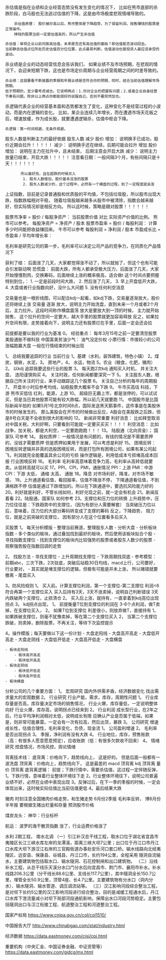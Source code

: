 


杀估值是指在业绩和企业经营态势没有发生变化的情况下，
    比如在熊市底部的杀跌阶段，白马股也无法逃过估值的下降，这是由市场极度悲观情绪导致的。

        杀估值原理： 股价被炒高以后，熊市整体是下降趋势，为了保留利润，抛售赚钱的股票是正常操作。
        挣钱的股票当前一定是估值高的，所以产生杀估值

    杀估值：审视企业以前何故高估值，未来是否还有高估值的基础？即估值能否波动回去。
    当前静态估值点位所处历史估值百分位位置，此点最易判断。估值波动也是投资人最应该承受的波动。


杀业绩是企业的动态经营信息会告诉我们，
    如果业绩不及市场预期，在悲观的情况下，会迎来短期下跌，这也是市场定价周期与企业经营周期之间的时差导致的。


    杀业绩：这就要看不断披露的季报和年报业绩是否符合你的预期，同时，结合当前估值理解市场预期。
    低于预期的，至少要考虑减仓。它说明两点：1.你对企业的把握有问题；2.或者企业自身经营节奏有问题。除非以上两点你都能很好的说服自己，否则不要贸然加仓。


杀逻辑代表企业的经营基本面和态势都发生了变化，这种变化不是经营过程的小波动，而是内在逻辑的变化。
    比如，某企业连续几年增长，而在遭遇市场天花板之后，增速放缓，作为成长股，就要遭遇逻辑杀，估值中枢会下降。


    杀逻辑：第一时间规避，无条件规避。





股东人数是判断主力的最好依据
股东人数     减少
                股价     增加：  说明换手已成功，股价近期会拉升！！！！！
                        减少：  说明换手还在继续，后期可能会拉升
           增加
                股价     增加：  说明在主力在拉升中，且未结束， 后期注意会开启大跌
                        减少：  说明主力放量已结束，开启大跌！！！！！
           注意看日期：一般间隔3个月，有些间隔只是十天！！！！！！

           所以最好找，且在超跌的时候买入
            1. 股东人数增加，股价基本没涨的股票
            2. 股东人数减少的，这个过程中，必然有一个横盘的过程，到了一定程度就会涨



上证指数，目前是记录普通股和优质股的平均值，不包括垃圾股，所以股市出现大跌，指数跌幅相对平稳，
            随着垃圾股越来越多从股市中被清除，指数会越来越好，但实际情况却是相反方向。
            所以这时候，策略是跟对股票！！！！！！


股票市净率 = 股价 / 每股净资产： 当前股票价值 对比 实际资产价值的比例。 熊市可以参考。
    每股净资产 = 净资产 / 股本
股票市盈率 = 股价 / 每股利润： 计算多少时间能把收益赚回来。 牛市可以参考
    每股利润 = 净利润 / 股本
市盈成长比 = 市盈率 / 平均年增长率：

毛利率是研究公司的第一步，毛利率可以决定公司产品的竞争力，在同质化产品情况下


获利了结： 后面涨了几天，大家都觉得涨不动了，所以就抛了，但这个也有可能会引发联动啊
恐慌盘： 前面大跌，所有人都承受极大压力，后面涨了几天，大家开始慢慢割肉，交换筹码，后面继续上涨的概率极高，适合做t
        这个时间点要把握特别到位，：
            1. 一定是前段时间大跌，
            2. 然后涨了几天，
            3. 早上开盘低开大跌，
            4. 大盘或者行业指数向好，没什么大问题
            5. 没有任何利空消息

交易量也是一根折线图，可以配合kdj一起看，如kdj下跌，交易量逐渐放大，股价还将继续上涨
    交易量 逐渐 放大，说明主力开始洗盘，直到未来一个月或者2个月后，主力拉升。这段时间称作横盘震荡
    放大是要放大到一顶的时候，
    主力就开始抛售，
    这个拉升的空间一定要大，越大手里的股票就更加容易释放
                反之，如果拉升空间有限，走势接着向下，说明主力还有股票烂在手里，后面一定会还会拉

前提都是要以我的行业为基准
0。 经验重点：
    每年3月15号之前一定要清空股票
    美股通胀不做科技
    中国富美贫油少气： 油气没定价权
    小票行情：市值较小的公司 涨幅跑赢大盘
        一般在行情结束的时候出现

1。  总结我要追踪的行业
    当前行业 1。基建（水利，装饰建筑，特色小镇） 2。煤炭，钢铁，水泥，3。 房地产，4。 水运，物流  5。农业（粮食，化肥，猪肉）
2。  以kdj 追踪我要这些行业的股票
3。  每天跑2次kdj 通知买入时机， 并关注大盘， 连阳谨慎购买
4。  关注时政，任何新闻都要深究一下
5。  关注股东人数，根据自己所关注的行业，来手动跟踪这几个股票
6。  关注自己分析的每年的周期股
7。  开盘半小时后参考均线，站稳股票大概率不会下跌
9。  牛市买高估
        科技，下游
     熊市买低估
        红利，能源，上游
10。 超级巨无霸上市，都是涨停的，可以试试买，但是当日其他股票可能有较大跌幅，所以前几天就要跑
11。 中国股市是比国际新闻半拍的
        如果5月1号北京时间8点，国际发送黑天鹅事件，这件事是在美股休市的时候发生的。
        那么美股会在开市的时候做出反应，A股会在美股跌之后跌，但是8号白天是不会收到很大的影响的
12。 新闻非常重要
        利好消息： 比如拜登取消对中国关税，大利好啊，只要看到可能就一定要买买买！！！！
        利空消息： 比如战争，加关税，都是大利空，一定要跑跑跑！！！
13。 陆股通（北向资金）； 国家队 可参考
14。 股权质押：
        一般情况是有问题的，有钱的情况是不需要质押的，没钱才需要质押
            但是质押如果用于发展，可以考虑是利好
15。 困境反转：
        困境反转逻辑并非真的选股困境反转，而是打包所有困境公司，如果有某公司起飞，利润就完全能覆盖其余公司的亏损
        操作逻辑是，利用低成本亏损堵高成本回报
        行业困境反转
16。 毛利率
        毛利率高意味着竞争力高，毛利率从高转低就要卖。从低转高就可以买
17。PPI，CPI，PMI，通胀情况
    PPI：上游
    PMI：中游
    CPI：下游
        太低， 通缩
        太高， 通胀
18。降息 对市场利好，降准，对市场不敏感，
19。上升通道看估值，看回报率，估值不降涨不停，
    下降通道看估值，不到满格跌不停
    估值是通过下跌增加的。所以在下跌通道中，要选抗风险能力好的
20。利好就是利好，不管长线如何，利好兑现之前，就一定会有机会
21。新闻反着看
22。陆股通，国家队 如何参考
23。支撑位和压力位的转换
    上升趋势中，压力位往往是：下跌趋势中的支撑位，（因为有部分人需要解套）
            当突破压力位以后，意味着，压力位的大部分筹码转变成了支撑的筹码
    反之，下降趋势， 阻力位，就是之前突破的支撑位，
            因有部分人在这个位置看多后买入
    
买股票
1。 每天分析模版
    - 整理当前赛道，整理股东人数
    - 分析大盘
    - 分析板块指数
       - 多个类似的板块，通过叠加找到最好的板块，然后使用该板块拟合个股
       - 寻找指数支撑位
    - 找到支撑位的板块内比较强势的股票或者股东人数少的股票
       - 观察强势股在指数回调的走势
       

2。 找股方法
    - 寻找支撑位
        - 上升周期找支撑位
        - 下跌周期找双底
            - 参考模型： 前期abc，三次下跌，2次驻底，突破后站稳30日均线，macd上行，公司要好，行业要对，
            - 其实就是堵支撑位的逻辑，但极有可能是并未上涨， 所以赌错就要撤离
    - 尾盘买入

3。防风险规则
    1。 买入前。计算支撑位利润，第一个支撑位-第二支撑位 利润<6 符合再第一个支撑位买入
        买入后持有3天，3天不涨卖掉，说明自己判断错误
        3天内跌破两个支撑位，止损清仓
    2。 买入后上涨，就持有，一直拿着到kdj高位出现拐点
    3。 kdj拐点出现，
        1。 前提衡量T位到支撑位的利润在 3-6个点利润，做T卖掉，在支撑位买入，
        2。 如果T位到支撑位 利差很小，则放弃做T，直接持有
            1。 如果跌破支撑位，则毫不犹豫卖掉，等在第二个支撑位买入
            2， 当第二个支撑位跌破，则卖掉，删除股票，不再关注，等待下次监控提示

4。操作模版；每天要做以下这一份计划
    - 大盘走阳线
        - 大盘高开高走
        - 大盘低开高走
    - 大盘走阴线
        - 大盘低开低走
        - 大盘高开低走
    - 大盘横盘
    
    - 板块走阳线
        - 板块高开高走
        - 板块低开高走
    - 板块走阴线
        - 板块低开低走
        - 板块高开低走
    - 板块横盘

分析公司的几个重要方面：
    1。 宏观研究
        国内外供需矛盾，经济数据变化
            找出需求量大的宏观数据
    2。 行业研究
        行业产能，需求，库存，周期性问题
            1。 行业库存量是否高，库存量决定市场的销售情况，
                行业火爆，库存量低，一定说明整体向好
                行业火爆，库存高，说明拐点已经来到
            2。 行业利润
                成长型行业，在2年之后，行业平均净利润相对太低，说明成长有限
                    应确认产业是否属于低端，如果是，则非常可能暴雷。一定会有一次有拉高，然后出货，暴跌
    3。 公司研究
        增速成长性，估值合理性，毛利率变化，负债，现金流
            1。 公司盈利增速
            2。 毛利率是否出现拐点
            3。 季报，净利润有没有大跌
            4。 行业地位，库存，预售账款（高：有很多人愿意愿意预定），应收账款（低：有很多欠款收不回来）
    4。 情绪研究
        控盘情况，市场风控，舆论情绪

背离技术线：
    底背离：价格向下，趋势线向上， 这是好的。 但是后面一般都有一波洗盘
    顶背离：价格向上，趋势线向下， 这是最差的
        macd 顶背离
        kdj 顶背离
        量价 顶背离
    底背离逻辑：
        前提；下跌行情中，需要杀估值，这过程一定伴随反弹，
        1。下跌行情，意味着行业整体环境往下走
        2。行业整体环境往下，说明公司普遍业绩不好，必然在业绩中表现出现
        3。反弹过后，在下一季的季报的时候，一定会体现出来，这时候实际估值比当前估值更低
        4。最后结果大跌

猪肉
    时刻注意全国猪肉价格走势，和生猪走势
    6月份2季报 毛利率反转， 博8月份半年报
    要根据生猪出栏量和存量 预测股市价格

煤炭龙头：
    神华：行业标杆

航运：
    波罗的海干散货指数
        涨了，行业运费价格涨了


水利 2期工程， 南水北调
（一）引江补汉总干线工程，取水口位于湖北省宜昌市夷陵区长江三峡水库左岸的龙潭溪，距离三峡大坝7公里；出口位于丹江口市丹江口水库大坝下游汉江右岸的三官殿街道办事处安乐河口套口桥。输水线路向北经夷陵区、远安县、保康县、谷城县、丹江口市，长约194公里，全程采用 隧洞自流输水，主要建筑物包括取水口、输水隧洞、石花控制闸和出口建筑物。
（二）沿线补水工程，从总干线乐天溪分水口门分水后向宜昌市、荆门市、襄阳市补水。补水线路206.3公里（分干线长88.6公里、支线长117.7公里），其中隧洞全长150.7公里，埋管全长50.9公里，顶管4座、长4.7公里。主要建筑物有分水口（洞内分水）、输水隧洞、输水管道、调压调流站等。
（三）汉江影响河段综合整治工程，是对坝下长约5公里的汉江影响河段进行综合整治，目的是减缓工程通水后，丹江口水库下泄流量减小对坝下局部河段通航影响，保障出水口河段河势稳定。主要包括隧洞出口与汉江衔接工程、航道整治工程和河道整治工程。






国家产权局
https://www.cnipa.gov.cn/col/col1510/


中国报告大厅
http://www.chinabgao.com/stat/industry.html


经济数据
https://data.eastmoney.com/cjsj/cpi.html


重要机构（中央汇金、中国证券金融、中证资管等）
https://data.eastmoney.com/gjdcg/mx.html